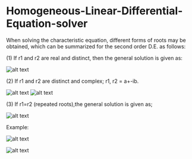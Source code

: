 # Homogeneous-Linear-Differential-Equation-solver
When solving the characteristic equation, different forms of roots may be
obtained, which can be summarized for the second order D.E. as follows: 

(1) If r1 and r2 are real and distinct, then the general solution is given as:


![alt text](https://i.imgur.com/uqFgCPh.jpg)

(2) If r1 and r2 are distinct and complex; r1, r2 = a+-ib.


![alt text](https://i.imgur.com/Mqmm3la.jpg)
![alt text](https://i.imgur.com/SQ8eCag.jpg)


(3) If r1=r2 (repeated roots),the general solution is given as;


![alt text](https://i.imgur.com/rbiG5pe.jpg)


Example:

![alt text](https://i.imgur.com/sKeLHOs.png)

![alt text](https://drive.google.com/file/d/1xhm5fNeEXDxSssbflH_Z-EWsfsCRp-cU/edit)


